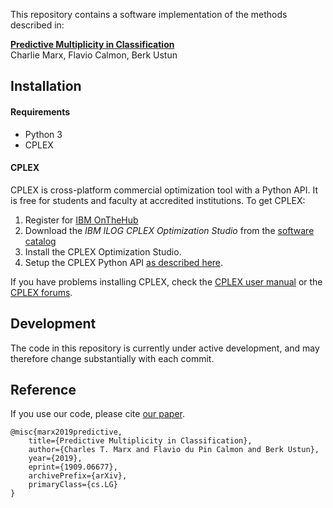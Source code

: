 This repository contains a software implementation of the methods described in:

[**Predictive Multiplicity in Classification**](https://arxiv.org/abs/1909.06677)    
Charlie Marx, Flavio Calmon, Berk Ustun

## Installation

#### Requirements

- Python 3
- CPLEX

#### CPLEX

CPLEX is cross-platform commercial optimization tool with a Python API. It is free for students and faculty at accredited institutions. To get CPLEX:

1. Register for [IBM OnTheHub](https://ibm.onthehub.com/WebStore/Account/VerifyEmailDomain.aspx)
2. Download the *IBM ILOG CPLEX Optimization Studio* from the [software catalog](https://ibm.onthehub.com/WebStore/ProductSearchOfferingList.aspx?srch=CPLEX)
3. Install the CPLEX Optimization Studio.
4. Setup the CPLEX Python API [as described here](https://www.ibm.com/support/knowledgecenter/SSSA5P_12.8.0/ilog.odms.cplex.help/CPLEX/GettingStarted/topics/set_up/Python_setup.html).

If you have problems installing CPLEX, check the [CPLEX user manual](http://www-01.ibm.com/support/knowledgecenter/SSSA5P/welcome) or the [CPLEX forums](https://www.ibm.com/developerworks/community/forums/html/forum?id=11111111-0000-0000-0000-000000002059). 
 
## Development

The code in this repository is currently under active development, and may therefore change substantially with each commit.   
   
## Reference

If you use our code, please cite [our paper](https://arxiv.org/abs/1909.06677).

```
@misc{marx2019predictive,
    title={Predictive Multiplicity in Classification},
    author={Charles T. Marx and Flavio du Pin Calmon and Berk Ustun},
    year={2019},
    eprint={1909.06677},
    archivePrefix={arXiv},
    primaryClass={cs.LG}
}
```
